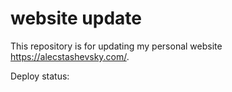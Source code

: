 # website update
This repository is for updating my personal website <https://alecstashevsky.com/>.


Deploy status:
